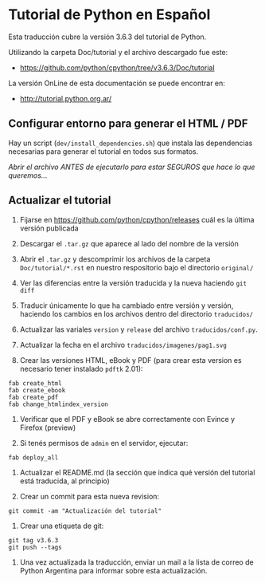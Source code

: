 Tutorial de Python en Español
=============================

Esta traducción cubre la versión 3.6.3 del tutorial de Python.

Utilizando la carpeta Doc/tutorial y el archivo descargado fue este:

* https://github.com/python/cpython/tree/v3.6.3/Doc/tutorial

La versión OnLine de esta documentación se puede encontrar en:

* http://tutorial.python.org.ar/

Configurar entorno para generar el HTML / PDF
---------------------------------------------

Hay un script (`dev/install_dependencies.sh`) que instala las
dependencias necesarias para generar el tutorial en todos sus
formatos.

*Abrir el archivo ANTES de ejecutarlo para estar SEGUROS que hace lo
 que queremos...*

Actualizar el tutorial
----------------------

1. Fijarse en https://github.com/python/cpython/releases cuál es la última
versión publicada

1. Descargar el `.tar.gz` que aparece al lado del nombre de la versión

1. Abrir el `.tar.gz` y descomprimir los archivos de la carpeta
`Doc/tutorial/*.rst` en nuestro respositorio bajo el directorio
`original/`

1. Ver las diferencias entre la versión traducida y la nueva haciendo
`git diff`

1. Traducir únicamente lo que ha cambiado entre versión y versión,
haciendo los cambios en los archivos dentro del directorio
`traducidos/`

1. Actualizar las variales `version` y `release` del archivo
   `traducidos/conf.py`.

1. Actualizar la fecha en el archivo `traducidos/imagenes/pag1.svg`

1. Crear las versiones HTML, eBook y PDF (para crear esta version es
necesario tener instalado `pdftk` 2.01):

 ```
 fab create_html
 fab create_ebook
 fab create_pdf
 fab change_htmlindex_version
 ```

1. Verificar que el PDF y eBook se abre correctamente con Evince y Firefox
(preview)

1. Si tenés permisos de `admin` en el servidor, ejecutar:

 ```
 fab deploy_all
 ```

1. Actualizar el README.md (la sección que indica qué versión del
   tutorial está traducida, al principio)

1. Crear un commit para esta nueva revision:

 `git commit -am "Actualización del tutorial"`

1. Crear una etiqueta de git:

 ```
 git tag v3.6.3
 git push --tags
 ```

1. Una vez actualizada la traducción, enviar un mail a la lista de
correo de Python Argentina para informar sobre esta actualización.
